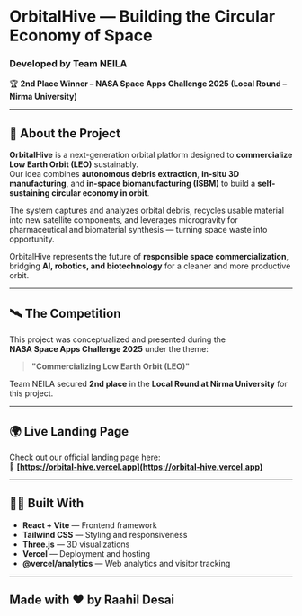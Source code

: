 #  OrbitalHive — Building the Circular Economy of Space  

### Developed by **Team NEILA**  
🏆 **2nd Place Winner – NASA Space Apps Challenge 2025 (Local Round – Nirma University)**  

---

## 🚀 About the Project  
**OrbitalHive** is a next-generation orbital platform designed to **commercialize Low Earth Orbit (LEO)** sustainably.  
Our idea combines **autonomous debris extraction**, **in-situ 3D manufacturing**, and **in-space biomanufacturing (ISBM)** to build a **self-sustaining circular economy in orbit**.  

The system captures and analyzes orbital debris, recycles usable material into new satellite components, and leverages microgravity for pharmaceutical and biomaterial synthesis — turning space waste into opportunity.  

OrbitalHive represents the future of **responsible space commercialization**, bridging **AI, robotics, and biotechnology** for a cleaner and more productive orbit.  

---

## 🛰️ The Competition  
This project was conceptualized and presented during the  
**NASA Space Apps Challenge 2025** under the theme:  
> **"Commercializing Low Earth Orbit (LEO)"**  

Team NEILA secured **2nd place** in the **Local Round at Nirma University** for this project.  

---

## 🌍 Live Landing Page  
Check out our official landing page here:  
🔗 **[https://orbital-hive.vercel.app](https://orbital-hive.vercel.app)**  

---

## 🧑‍💻 Built With  
- **React + Vite** — Frontend framework  
- **Tailwind CSS** — Styling and responsiveness  
- **Three.js** — 3D visualizations  
- **Vercel** — Deployment and hosting  
- **@vercel/analytics** — Web analytics and visitor tracking  

---
Made with ❤️ by Raahil Desai
---
